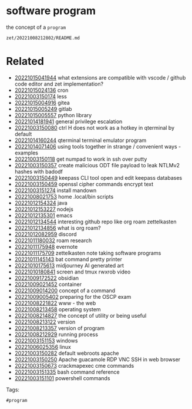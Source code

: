 # software program

the concept of a `program`

` zet/20221008212802/README.md `

# Related

- [20221015041944](/zet/20221015041944/README.md) what extensions are compatible with vscode / github code editor and zet implementation?
- [20221015024136](/zet/20221015024136/README.md) cron
- [20221003150174](/zet/20221003150174/README.md) less
- [20221015004916](/zet/20221015004916/README.md) gitea
- [20221015005249](/zet/20221015005249/README.md) gitlab
- [20221015005557](/zet/20221015005557/README.md) python library
- [20221014181941](/zet/20221014181941/README.md) general privilege escalation
- [20221003150080](/zet/20221003150080/README.md) ctrl H does not work as a hotkey in qterminal by default 
- [20221014160244](/zet/20221014160244/README.md) qterminal terminal emulator program
- [20221014071406](/zet/20221014071406/README.md) using tools together in strange / convenient ways - examples
- [20221003150118](/zet/20221003150118/README.md) get numpad to work in ssh over putty
- [20221003150357](/zet/20221003150357/README.md) create malicious ODT file payload to leak NTLMv2 hashes with badodf
- [20221003150449](/zet/20221003150449/README.md) keepass CLI tool open and edit keepass databases
- [20221003150459](/zet/20221003150459/README.md) openssl cipher commands encrypt text
- [20221003151274](/zet/20221003151274/README.md) install mandown
- [20221008021753](/zet/20221008021753/README.md) home .local/bin scripts
- [20221012154324](/zet/20221012154324/README.md) java
- [20221012153227](/zet/20221012153227/README.md) nodejs
- [20221012135301](/zet/20221012135301/README.md) emacs
- [20221012134544](/zet/20221012134544/README.md) interesting github repo like org roam zettelkasten
- [20221012134856](/zet/20221012134856/README.md) what is org roam?
- [20221012082959](/zet/20221012082959/README.md) discord
- [20221011180032](/zet/20221011180032/README.md) roam research
- [20221011175948](/zet/20221011175948/README.md) evernote
- [20221011175709](/zet/20221011175709/README.md) zettelkasten note taking software programs
- [20221011145143](/zet/20221011145143/README.md) bat command pretty printer
- [20221010175613](/zet/20221010175613/README.md) midjourney AI generated art
- [20221010180841](/zet/20221010180841/README.md) screen and tmux rwxrob video
- [20221009172522](/zet/20221009172522/README.md) obsidian
- [20221009021452](/zet/20221009021452/README.md) container
- [20221009014200](/zet/20221009014200/README.md) concept of a command
- [20221009005402](/zet/20221009005402/README.md) preparing for the OSCP exam
- [20221008221822](/zet/20221008221822/README.md) www - the web
- [20221008213458](/zet/20221008213458/README.md) operating system
- [20221008214827](/zet/20221008214827/README.md) the concept of utility or being useful
- [20221008213122](/zet/20221008213122/README.md) version
- [20221008213357](/zet/20221008213357/README.md) version of program
- [20221008212929](/zet/20221008212929/README.md) running process
- [20221003151153](/zet/20221003151153/README.md) windows
- [20221006025356](/zet/20221006025356/README.md) linux
- [20221003150282](/zet/20221003150282/README.md) default webroots apache
- [20221003150250](/zet/20221003150250/README.md) Apache guacamole RDP VNC SSH in web browser
- [20221003150673](/zet/20221003150673/README.md) crackmapexec cme commands
- [20221003151335](/zet/20221003151335/README.md) bash command reference
- [20221003151101](/zet/20221003151101/README.md) powershell commands

Tags:

    #program
